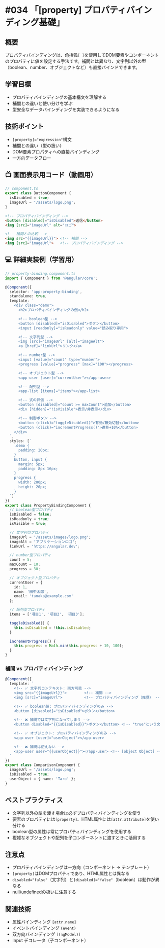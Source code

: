 # #034 「[property] プロパティバインディング基礎」

## 概要
プロパティバインディングは、角括弧`[ ]`を使用してDOM要素やコンポーネントのプロパティに値を設定する手法です。補間とは異なり、文字列以外の型（boolean、number、オブジェクトなど）も直接バインドできます。

## 学習目標
- プロパティバインディングの基本構文を理解する
- 補間との違いと使い分けを学ぶ
- 型安全なデータバインディングを実装できるようになる

## 技術ポイント
- `[property]="expression"`構文
- 補間との違い（型の扱い）
- DOM要素プロパティへの直接バインディング
- 一方向データフロー

## 📺 画面表示用コード（動画用）

```typescript
// component.ts
export class ButtonComponent {
  isDisabled = true;
  imageUrl = '/assets/logo.png';
}
```

```html
<!-- プロパティバインディング -->
<button [disabled]="isDisabled">送信</button>
<img [src]="imageUrl" alt="ロゴ">
```

```html
<!-- 補間との比較 -->
<img src="{{imageUrl}}"> <!-- 補間 -->
<img [src]="imageUrl">   <!-- プロパティバインディング -->
```

## 💻 詳細実装例（学習用）

```typescript
// property-binding.component.ts
import { Component } from '@angular/core';

@Component({
  selector: 'app-property-binding',
  standalone: true,
  template: `
    <div class="demo">
      <h2>プロパティバインディングの例</h2>

      <!-- boolean型 -->
      <button [disabled]="isDisabled">ボタン</button>
      <input [readonly]="isReadonly" value="読み取り専用">

      <!-- 文字列型 -->
      <img [src]="imageUrl" [alt]="imageAlt">
      <a [href]="linkUrl">リンク</a>

      <!-- number型 -->
      <input [value]="count" type="number">
      <progress [value]="progress" [max]="100"></progress>

      <!-- オブジェクト型 -->
      <app-user [user]="currentUser"></app-user>

      <!-- 配列型 -->
      <app-list [items]="items"></app-list>

      <!-- 式の評価 -->
      <button [disabled]="count >= maxCount">追加</button>
      <div [hidden]="!isVisible">表示/非表示</div>

      <!-- 制御ボタン -->
      <button (click)="toggleDisabled()">有効/無効切替</button>
      <button (click)="incrementProgress()">進捗+10%</button>
    </div>
  `,
  styles: [`
    .demo {
      padding: 20px;
    }
    button, input {
      margin: 5px;
      padding: 8px 16px;
    }
    progress {
      width: 200px;
      height: 20px;
    }
  `]
})
export class PropertyBindingComponent {
  // boolean型プロパティ
  isDisabled = false;
  isReadonly = true;
  isVisible = true;

  // 文字列型プロパティ
  imageUrl = '/assets/images/logo.png';
  imageAlt = 'アプリケーションロゴ';
  linkUrl = 'https://angular.dev';

  // number型プロパティ
  count = 5;
  maxCount = 10;
  progress = 30;

  // オブジェクト型プロパティ
  currentUser = {
    id: 1,
    name: '田中太郎',
    email: 'tanaka@example.com'
  };

  // 配列型プロパティ
  items = ['項目1', '項目2', '項目3'];

  toggleDisabled() {
    this.isDisabled = !this.isDisabled;
  }

  incrementProgress() {
    this.progress = Math.min(this.progress + 10, 100);
  }
}
```

### 補間 vs プロパティバインディング

```typescript
@Component({
  template: `
    <!-- ✅ 文字列コンテキスト: 両方可能 -->
    <img src="{{imageUrl}}">        <!-- 補間 -->
    <img [src]="imageUrl">          <!-- プロパティバインディング（推奨） -->

    <!-- ✅ boolean値: プロパティバインディングのみ -->
    <button [disabled]="isDisabled">ボタン</button>

    <!-- ❌ 補間では文字列になってしまう -->
    <button disabled="{{isDisabled}}">ボタン</button> <!-- "true"という文字列 -->

    <!-- ✅ オブジェクト: プロパティバインディングのみ -->
    <app-user [user]="userObject"></app-user>

    <!-- ❌ 補間は使えない -->
    <app-user user="{{userObject}}"></app-user> <!-- [object Object] -->
  `
})
export class ComparisonComponent {
  imageUrl = '/assets/logo.png';
  isDisabled = true;
  userObject = { name: 'Taro' };
}
```

## ベストプラクティス
- 文字列以外の型を渡す場合は必ずプロパティバインディングを使う
- 要素のプロパティには`[property]`、HTML属性には`[attr.attribute]`を使い分ける
- boolean型の属性は常にプロパティバインディングを使用する
- 複雑なオブジェクトや配列を子コンポーネントに渡すときに活用する

## 注意点
- プロパティバインディングは一方向（コンポーネント → テンプレート）
- `[property]`はDOMプロパティであり、HTML属性とは異なる
- `disabled="false"`（文字列）と`[disabled]="false"`（boolean）は動作が異なる
- null/undefinedの扱いに注意する

## 関連技術
- 属性バインディング `[attr.name]`
- イベントバインディング `(event)`
- 双方向バインディング `[(ngModel)]`
- Input デコレータ（子コンポーネント）
